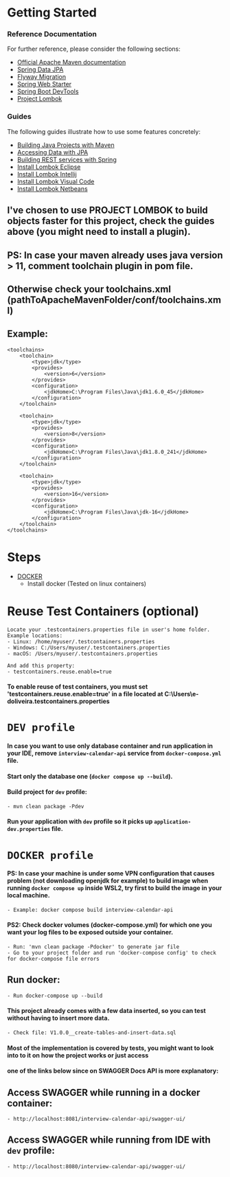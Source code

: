 # Getting Started

### Reference Documentation
For further reference, please consider the following sections:

* [Official Apache Maven documentation](https://maven.apache.org/guides/index.html)
* [Spring Data JPA](https://docs.spring.io/spring-boot/docs/2.4.5/reference/htmlsingle/#boot-features-jpa-and-spring-data)
* [Flyway Migration](https://docs.spring.io/spring-boot/docs/2.4.5/reference/htmlsingle/#howto-execute-flyway-database-migrations-on-startup)
* [Spring Web Starter](https://docs.spring.io/spring-boot/docs/2.4.5/reference/htmlsingle/#boot-features-developing-web-applications)
* [Spring Boot DevTools](https://docs.spring.io/spring-boot/docs/2.4.5/reference/htmlsingle/#using-boot-devtools)
* [Project Lombok](https://projectlombok.org/)

### Guides
The following guides illustrate how to use some features concretely:

* [Building Java Projects with Maven](https://spring.io/guides/gs/maven/)
* [Accessing Data with JPA](https://spring.io/guides/gs/accessing-data-jpa/)
* [Building REST services with Spring](https://spring.io/guides/tutorials/bookmarks/)
* [Install Lombok Eclipse](https://projectlombok.org/setup/eclipse)
* [Install Lombok Intellij](https://projectlombok.org/setup/intellij)
* [Install Lombok Visual Code](https://projectlombok.org/setup/vscode)
* [Install Lombok Netbeans](https://projectlombok.org/setup/netbeans)

## I've chosen to use PROJECT LOMBOK to build objects faster for this project, check the guides above (you might need to install a plugin).

## PS: In case your maven already uses java version > 11, comment toolchain plugin in pom file.
## Otherwise check your toolchains.xml (pathToApacheMavenFolder/conf/toolchains.xml)
## Example:
    <toolchains>
        <toolchain>
            <type>jdk</type>
            <provides>
                <version>6</version>
            </provides>
            <configuration>
                <jdkHome>C:\Program Files\Java\jdk1.6.0_45</jdkHome>
            </configuration>
        </toolchain>
    
        <toolchain>
            <type>jdk</type>
            <provides>
                <version>8</version>
            </provides>
            <configuration>
                <jdkHome>C:\Program Files\Java\jdk1.8.0_241</jdkHome>
            </configuration>
        </toolchain>
    
        <toolchain>
            <type>jdk</type>
            <provides>
                <version>16</version>
            </provides>
            <configuration>
                <jdkHome>C:\Program Files\Java\jdk-16</jdkHome>
            </configuration>
        </toolchain>
    </toolchains>

#### <h1>Steps </h1>
* [DOCKER](https://docs.docker.com/get-docker/)
    - Install docker (Tested on linux containers)

#### <h1> Reuse Test Containers (optional) </h1>
    Locate your .testcontainers.properties file in user's home folder. Example locations:
    - Linux: /home/myuser/.testcontainers.properties
    - Windows: C:/Users/myuser/.testcontainers.properties
    - macOS: /Users/myuser/.testcontainers.properties

    And add this property:
    - testcontainers.reuse.enable=true

#### To enable reuse of test containers, you must set 'testcontainers.reuse.enable=true' in a file located at C:\Users\e-doliveira\.testcontainers.properties

#### <h1> `DEV profile` </h1>
#### In case you want to use only database container and run application in your IDE, remove `interview-calendar-api` service from `docker-compose.yml` file. 

#### Start only the database one (`docker compose up --build`).

#### Build project for `dev` profile:
    - mvn clean package -Pdev
#### Run your application with `dev` profile so it picks up `application-dev.properties` file.

#### <h1> `DOCKER profile` </h1>
#### PS: In case your machine is under some VPN configuration that causes problem (not downloading openjdk for example) to build image when running `docker compose up` inside WSL2, try first to build the image in your local machine.
    - Example: docker compose build interview-calendar-api

#### PS2: Check docker volumes (docker-compose.yml) for which one you want your log files to be exposed outside your container.

    - Run: 'mvn clean package -Pdocker' to generate jar file
    - Go to your project folder and run 'docker-compose config' to check for docker-compose file errors


## Run docker:
    - Run docker-compose up --build

#### This project already comes with a few data inserted, so you can test without having to insert more data.
    - Check file: V1.0.0__create-tables-and-insert-data.sql

#### Most of the implementation is covered by tests, you might want to look into to it on how the project works or just access 
#### one of the links below since on SWAGGER Docs API is more explanatory:

## Access SWAGGER while running in a docker container:
    - http://localhost:8081/interview-calendar-api/swagger-ui/

## Access SWAGGER while running from IDE with `dev` profile:
    - http://localhost:8080/interview-calendar-api/swagger-ui/